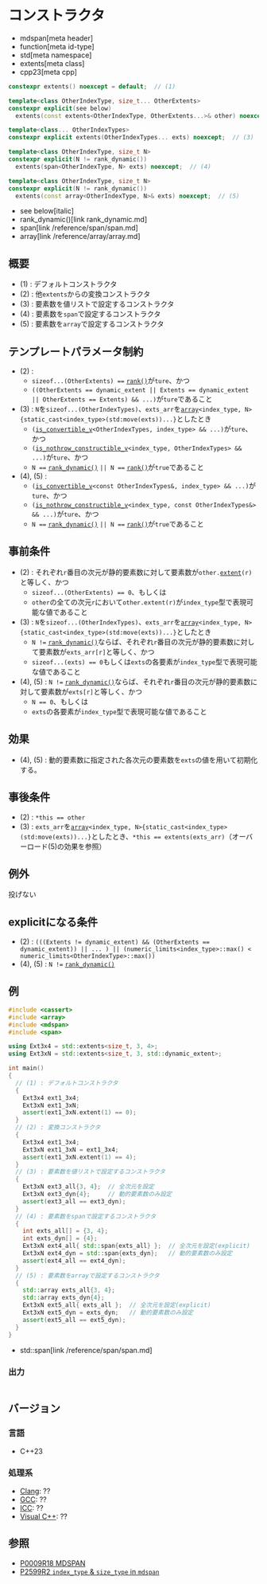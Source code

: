 # コンストラクタ
* mdspan[meta header]
* function[meta id-type]
* std[meta namespace]
* extents[meta class]
* cpp23[meta cpp]

```cpp
constexpr extents() noexcept = default;  // (1)

template<class OtherIndexType, size_t... OtherExtents>
constexpr explicit(see below)
  extents(const extents<OtherIndexType, OtherExtents...>& other) noexcept;  // (2)

template<class... OtherIndexTypes>
constexpr explicit extents(OtherIndexTypes... exts) noexcept;  // (3)

template<class OtherIndexType, size_t N>
constexpr explicit(N != rank_dynamic())
  extents(span<OtherIndexType, N> exts) noexcept;  // (4)

template<class OtherIndexType, size_t N>
constexpr explicit(N != rank_dynamic())
  extents(const array<OtherIndexType, N>& exts) noexcept;  // (5)
```
* see below[italic]
* rank_dynamic()[link rank_dynamic.md]
* span[link /reference/span/span.md]
* array[link /reference/array/array.md]

## 概要
- (1) : デフォルトコンストラクタ
- (2) : 他`extents`からの変換コンストラクタ
- (3) : 要素数を値リストで設定するコンストラクタ
- (4) : 要素数を`span`で設定するコンストラクタ
- (5) : 要素数を`array`で設定するコンストラクタ


## テンプレートパラメータ制約
- (2) :
    - `sizeof...(OtherExtents) ==` [`rank()`](rank.md)が`ture`、かつ
    - `((OtherExtents == dynamic_extent || Extents == dynamic_extent || OtherExtents == Extents) && ...)`が`ture`であること
- (3) : `N`を`sizeof...(OtherIndexTypes)`、`exts_arr`を[`array`](/reference/array/array.md)`<index_type, N>{static_cast<index_type>(std:move(exts))...}`としたとき
    - `(`[`is_convertible_v`](/reference/type_traits/is_convertible.md)`<OtherIndexTypes, index_type> && ...)`が`ture`、かつ
    - `(`[`is_nothrow_constructible_v`](/reference/type_traits/is_nothrow_convertible.md)`<index_type, OtherIndexTypes> && ...)`が`ture`、かつ
    - `N ==` [`rank_dynamic()`](rank_dynamic.md) `|| N ==` [`rank()`](rank.md)が`true`であること
- (4), (5) :
    - `(`[`is_convertible_v`](/reference/type_traits/is_convertible.md)`<const OtherIndexTypes&, index_type> && ...)`が`ture`、かつ
    - `(`[`is_nothrow_constructible_v`](/reference/type_traits/is_nothrow_convertible.md)`<index_type, const OtherIndexTypes&> && ...)`が`ture`、かつ
    - `N ==` [`rank_dynamic()`](rank_dynamic.md) `|| N ==` [`rank()`](rank.md)が`true`であること


## 事前条件
- (2) : それぞれ`r`番目の次元が静的要素数に対して要素数が`other.`[`extent`](extent.md)`(r)`と等しく、かつ
    - `sizeof...(OtherExtents) == 0`、もしくは
    - `other`の全ての次元`r`において`other.extent(r)`が`index_type`型で表現可能な値であること
- (3) : `N`を`sizeof...(OtherIndexTypes)`、`exts_arr`を[`array`](/reference/array/array.md)`<index_type, N>{static_cast<index_type>(std:move(exts))...}`としたとき
    - `N !=` [`rank_dynamic()`](rank_dynamic.md)ならば、それぞれ`r`番目の次元が静的要素数に対して要素数が`exts_arr[r]`と等しく、かつ
    - `sizeof...(exts) == 0`もしくは`exts`の各要素が`index_type`型で表現可能な値であること
- (4), (5) : `N !=` [`rank_dynamic()`](rank_dynamic.md)ならば、それぞれ`r`番目の次元が静的要素数に対して要素数が`exts[r]`と等しく、かつ
    - `N == 0`、もしくは
    - `exts`の各要素が`index_type`型で表現可能な値であること


## 効果
- (4), (5) : 動的要素数に指定された各次元の要素数を`exts`の値を用いて初期化する。


## 事後条件
- (2) : `*this == other`
- (3) : `exts_arr`を[`array`](/reference/array/array.md)`<index_type, N>{static_cast<index_type>(std:move(exts))...}`としたとき、`*this == extents(exts_arr)`（オーバーロード(5)の効果を参照）


## 例外
投げない


## explicitになる条件
- (2) : `(((Extents != dynamic_extent) && (OtherExtents == dynamic_extent)) || ... ) || (numeric_limits<index_type>::max() < numeric_limits<OtherIndexType>::max())`
- (4), (5) : `N !=` [`rank_dynamic()`](rank_dynamic.md)


## 例
```cpp example
#include <cassert>
#include <array>
#include <mdspan>
#include <span>

using Ext3x4 = std::extents<size_t, 3, 4>;
using Ext3xN = std::extents<size_t, 3, std::dynamic_extent>;

int main()
{
  // (1) : デフォルトコンストラクタ
  {
    Ext3x4 ext1_3x4;
    Ext3xN ext1_3xN;
    assert(ext1_3xN.extent(1) == 0);
  }
  // (2) : 変換コンストラクタ
  {
    Ext3x4 ext1_3x4;
    Ext3xN ext1_3xN = ext1_3x4;
    assert(ext1_3xN.extent(1) == 4);
  }
  // (3) : 要素数を値リストで設定するコンストラクタ
  {
    Ext3xN ext3_all{3, 4};  // 全次元を設定
    Ext3xN ext3_dyn{4};     // 動的要素数のみ設定
    assert(ext3_all == ext3_dyn);
  }
  // (4) : 要素数をspanで設定するコンストラクタ
  {
    int exts_all[] = {3, 4};
    int exts_dyn[] = {4};
    Ext3xN ext4_all{ std::span{exts_all} };  // 全次元を設定(explicit)
    Ext3xN ext4_dyn = std::span{exts_dyn};   // 動的要素数のみ設定
    assert(ext4_all == ext4_dyn);
  }
  // (5) : 要素数をarrayで設定するコンストラクタ
  {
    std::array exts_all{3, 4};
    std::array exts_dyn{4};
    Ext3xN ext5_all{ exts_all };  // 全次元を設定(explicit)
    Ext3xN ext5_dyn = exts_dyn;   // 動的要素数のみ設定
    assert(ext5_all == ext5_dyn);
  }
}
```
* std::span[link /reference/span/span.md]

### 出力
```
```


## バージョン
### 言語
- C++23

### 処理系
- [Clang](/implementation.md#clang): ??
- [GCC](/implementation.md#gcc): ??
- [ICC](/implementation.md#icc): ??
- [Visual C++](/implementation.md#visual_cpp): ??


## 参照
- [P0009R18 MDSPAN](https://www.open-std.org/jtc1/sc22/wg21/docs/papers/2022/p0009r18.html)
- [P2599R2 `index_type` & `size_type` in `mdspan`](https://www.open-std.org/jtc1/sc22/wg21/docs/papers/2022/p2599r2.pdf)
